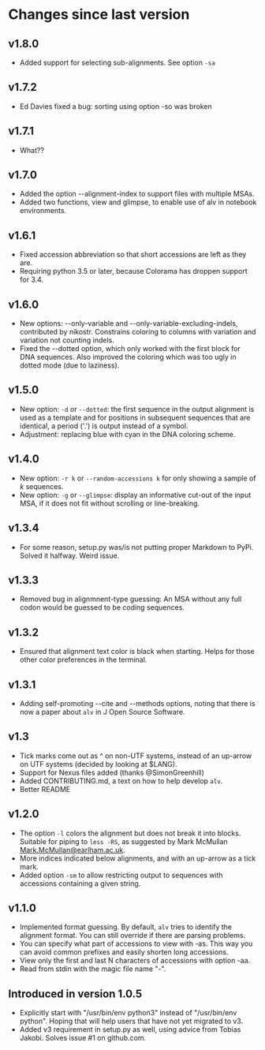 # Changes since last version


## v1.8.0

* Added support for selecting sub-alignments. See option `-sa`


## v1.7.2

* Ed Davies fixed a bug: sorting using option -so was broken


## v1.7.1

* What??


## v1.7.0

* Added the option --alignment-index to support files with multiple MSAs.
* Added two functions, view and glimpse, to enable use of alv in notebook environments.


## v1.6.1

* Fixed accession abbreviation so that short accessions are left as they are.
* Requiring python 3.5 or later, because Colorama has droppen support for 3.4.


## v1.6.0

* New options: --only-variable and --only-variable-excluding-indels, contributed by nikostr. Constrains coloring
  to columns with variation and variation not counting indels.
* Fixed the --dotted option, which only worked with the first block for DNA sequences. Also improved the coloring
  which was too ugly in dotted mode (due to laziness).


## v1.5.0

* New option: `-d` or `--dotted`: the first sequence in the output alignment is used as a template and for positions
  in subsequent sequences that are identical, a period ('.') is output instead of a symbol.
* Adjustment: replacing blue with cyan in the DNA coloring scheme.


## v1.4.0

* New option: `-r k` or `--random-accessions k` for only showing a sample of _k_ sequences.
* New option: `-g` or `--glimpse`: display an informative cut-out of the input MSA, if it does
  not fit without scrolling or line-breaking.


## v1.3.4

* For some reason, setup.py was/is not putting proper Markdown to PyPi. Solved it halfway. Weird issue.

## v1.3.3

* Removed bug in alignmnent-type guessing: An MSA without any full codon would be guessed to be
  coding sequences.

## v1.3.2

* Ensured that alignment text color is black when starting. Helps for those other color preferences
  in the terminal.

## v1.3.1

* Adding self-promoting --cite and --methods options, noting that there is now a paper
  about `alv` in J Open Source Software.

## v1.3

* Tick marks come out as ^ on non-UTF systems, instead of an up-arrow on UTF systems (decided by looking at $LANG).
* Support for Nexus files added (thanks @SimonGreenhill)
* Added CONTRIBUTING.md, a text on how to help develop `alv`.
* Better README

## v1.2.0

* The option `-l` colors the alignment but does not break it into blocks. Suitable for piping to `less -RS`,
  as suggested by Mark McMullan <Mark.McMullan@earlham.ac.uk>.
* More indices indicated below alignments, and with an up-arrow as a tick mark.
* Added option `-sm` to allow restricting output to sequences with accessions containing a given string.

## v1.1.0

* Implemented format guessing. By default, `alv` tries to identify the alignment format. You can still override if there are parsing problems.
* You can specify what part of accessions to view with -as. This way you can avoid common prefixes and easily shorten long accessions.
* View only the first and last N characters of accessions with option -aa.
* Read from stdin with the magic file name "-".


## Introduced in version 1.0.5

* Explicitly start with "/usr/bin/env python3" instead of "/usr/bin/env python". Hoping that will
  help users that have not yet migrated to v3.
* Added v3 requirement in setup.py as well, using advice from Tobias Jakobi. Solves issue #1 on github.com.

